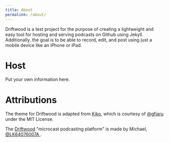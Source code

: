 ```yaml
---
title: About
permalink: /about/
---
```


Driftwood is a test project for the purpose of creating a lightweight and easy tool for hosting and serving podcasts on Github using Jekyll. Additionally, the goal is to be able to record, edit, and post using just a mobile device like an iPhone or iPad. 

# Host

Put your own information here.

# Attributions

The theme for Driftwood is adapted from [Kiko](http://github.com/gfjaru/Kiko), which is courtesy of [@gfjaru](https://twitter.com/gfjaru) under the MIT License.

The [Driftwood](https://github.com/LK64076007A/driftwood) "microcast podcasting platform" is made by Michael, [@LK64076007A ](https://twitter.com/LK64076007A).